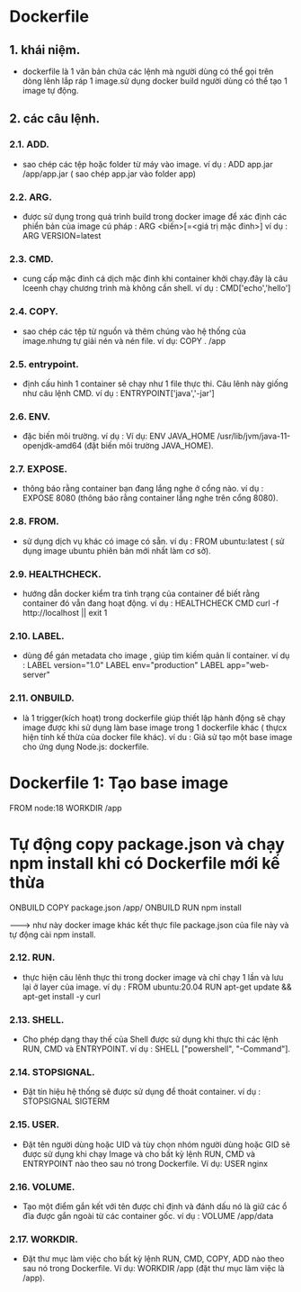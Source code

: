 # Dockerfile 

## 1. khái niệm.
- dockerfile là 1 văn bản chứa các lệnh mà người dùng có thể gọi trên dòng lênh lắp ráp 1 image.sử dụng docker build người dùng có thể tạo 1 image tự động.
## 2. các câu lệnh.
### 2.1. ADD.
- sao chép các tệp hoặc folder từ máy vào image.
ví dụ : ADD app.jar /app/app.jar ( sao chép app.jar vào folder app)
### 2.2. ARG. 
- được sử dụng trong quá trình build trong docker image để xác định các phiển bản của image
cú pháp : ARG <biến>[=<giá trị mặc đinh>]
ví dụ : ARG VERSION=latest
### 2.3. CMD.
- cung cấp mặc đinh cá dịch mặc đinh khi container khởi chạy.đây là câu lceenh chạy chương trình mà không cần shell.
ví dụ : CMD['echo','hello']
### 2.4. COPY. 
- sao chép các tệp từ nguồn và thêm chúng vào hệ thống của image.nhưng tự giải nén và nén file.
ví dụ: COPY . /app
### 2.5. entrypoint.
- định cấu hình 1 container sẽ chạy như 1 file thực thi. Câu lênh này giống như câu lệnh CMD.
ví dụ : ENTRYPOINT['java','-jar']
### 2.6. ENV.
- đặc biến môi trường.
ví dụ : Ví dụ: ENV JAVA_HOME /usr/lib/jvm/java-11-openjdk-amd64 (đặt biến môi trường JAVA_HOME).
### 2.7. EXPOSE.
- thông báo rằng container bạn đang lắng nghe ở cổng nào.
ví dụ : EXPOSE 8080 (thông báo rằng container lắng nghe trên cổng 8080).
### 2.8. FROM. 
- sử dụng dịch vụ khác có image có sẵn.
ví dụ : FROM ubuntu:latest ( sử dụng image ubuntu phiên bản mới nhất làm cơ sở).
### 2.9. HEALTHCHECK.
- hướng dẫn docker kiểm tra tình trạng của container để biết rằng container đó vẫn đang hoạt động.
ví dụ : HEALTHCHECK CMD curl -f http://localhost || exit 1
### 2.10. LABEL.
- dùng để gán metadata cho image , giúp tìm kiếm quản lí container.
ví dụ : 
LABEL version="1.0"
LABEL env="production"
LABEL app="web-server"
### 2.11. ONBUILD.
- là 1 trigger(kích hoạt) trong dockerfile giúp thiết lập hành động sẽ chạy image được khi sử dụng làm base image trong 1 dockerfile khác ( thựcx hiện tính kế thừa của docker file khác).
ví du : 
Giả sử tạo một base image cho ứng dụng Node.js:
dockerfile.
# Dockerfile 1: Tạo base image
FROM node:18
WORKDIR /app

# Tự động copy package.json và chạy npm install khi có Dockerfile mới kế thừa
ONBUILD COPY package.json /app/
ONBUILD RUN npm install

--->  như này docker image khác kết thực file package.json của file này và tự động cài npm install.
### 2.12. RUN.
- thực hiện câu lênh thực thi trong docker image và chỉ chạy 1  lần và lưu lại ở layer của image.
ví dụ : 
FROM ubuntu:20.04
RUN apt-get update && apt-get install -y curl
### 2.13. SHELL.
- Cho phép dạng thay thế của Shell được sử dụng khi thực thi các lệnh RUN, CMD và ENTRYPOINT.
ví dụ : SHELL ["powershell", "-Command"].
### 2.14. STOPSIGNAL.
- Đặt tín hiệu hệ thống sẽ được sử dụng để thoát container.
ví dụ : STOPSIGNAL SIGTERM
### 2.15. USER.
- Đặt tên người dùng hoặc UID và tùy chọn nhóm người dùng hoặc GID sẽ được sử dụng khi chạy Image và cho bất kỳ lệnh RUN, CMD và ENTRYPOINT nào theo sau nó trong Dockerfile.
Ví dụ: USER nginx
### 2.16. VOLUME.
- Tạo một điểm gắn kết với tên được chỉ định và đánh dấu nó là giữ các ổ đĩa được gắn ngoài từ các container gốc.
ví dụ : VOLUME /app/data
### 2.17. WORKDIR.
- Đặt thư mục làm việc cho bất kỳ lệnh RUN, CMD, COPY, ADD nào theo sau nó trong Dockerfile.
Ví dụ: WORKDIR /app (đặt thư mục làm việc là /app).



